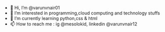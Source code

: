 - 👋 Hi, I’m @varunvnair01
- 👀 I’m interested in programming,cloud computing and technology stuffs
- 🌱 I’m currently learning python,css & html
- 📫 How to reach me : ig @mesolokid, linkedin @varunvnair12

<!---
varunvnair01/varunvnair01 is a ✨ special ✨ repository because its `README.md` (this file) appears on your GitHub profile.
You can click the Preview link to take a look at your changes.
--->
